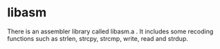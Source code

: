 # libasm
There is an assembler library called libasm.a . It includes some recoding functions such as strlen, strcpy, strcmp, write, read and strdup.
